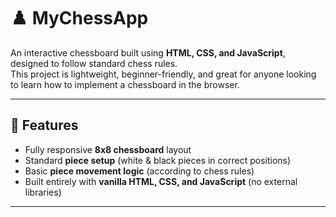 # ♟️ MyChessApp

An interactive chessboard built using **HTML, CSS, and JavaScript**, designed to follow standard chess rules.  
This project is lightweight, beginner-friendly, and great for anyone looking to learn how to implement a chessboard in the browser.

---

## 🚀 Features
- Fully responsive **8x8 chessboard** layout  
- Standard **piece setup** (white & black pieces in correct positions)  
- Basic **piece movement logic** (according to chess rules)  
- Built entirely with **vanilla HTML, CSS, and JavaScript** (no external libraries)  

---

